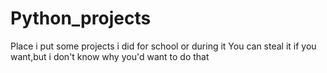 # Python_projects
Place i put some projects i did for school or during
it
You can steal it if you want,but i don't know why you'd want to do that
